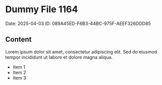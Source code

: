 # Dummy File 1164

Date: 2025-04-03
ID: 089A45ED-F6B3-44BC-975F-AEEF326DDD85

## Content

Lorem ipsum dolor sit amet, consectetur adipiscing elit.
Sed do eiusmod tempor incididunt ut labore et dolore magna aliqua.

* Item 1
* Item 2
* Item 3
